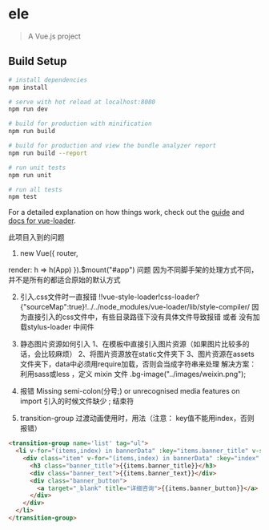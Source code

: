 # ele

> A Vue.js project

## Build Setup

``` bash
# install dependencies
npm install

# serve with hot reload at localhost:8080
npm run dev

# build for production with minification
npm run build

# build for production and view the bundle analyzer report
npm run build --report

# run unit tests
npm run unit

# run all tests
npm test
```

For a detailed explanation on how things work, check out the [guide](http://vuejs-templates.github.io/webpack/) and [docs for vue-loader](http://vuejs.github.io/vue-loader).


此项目入到的问题
1. new Vue({
  router,

  render: h => h(App)
}).$mount("#app")  问题
因为不同脚手架的处理方式不同，并不是所有的都适合原始的默认方式

2. 引入.css文件时一直报错   !!vue-style-loader!css-loader?{"sourceMap":true}!../../node_modules/vue-loader/lib/style-compiler/
因为直接引入的css文件中，有些目录路径下没有具体文件导致报错
或者 没有加载stylus-loader 中间件

3. 静态图片资源如何引入
  1、在模板中直接引入图片资源（如果图片比较多的话，会比较麻烦）
  2、将图片资源放在static文件夹下
  3、图片资源在assets文件夹下，data中必须用require加载，否则会当成字符串来处理
  解决方案： 利用sass或less ，定义 mixin 文件
            .bg-image("../images/weixin.png");

4. 报错 Missing semi-colon(分号;) or unrecognised media features on import
   引入的时候文件缺少 ; 结束符

5. transition-group 过渡动画使用时，用法（注意： key值不能用index，否则报错）
``` html
<transition-group name='list' tag="ul">
  <li v-for="(items,index) in bannerData" :key="items.banner_title" v-show="curpage == index">
    <div class="item" v-for="(items,index) in bannerData" :key="index" v-show="curpage == index">
      <h3 class="banner_title">{{items.banner_title}}</h3>
      <div class="banner_text">{{items.banner_text}}</div>
      <div class="banner_button">
        <a target="_blank" title="详细咨询">{{items.banner_button}}</a> 
      </div>
    </div>
  </li>
</transition-group>
```
